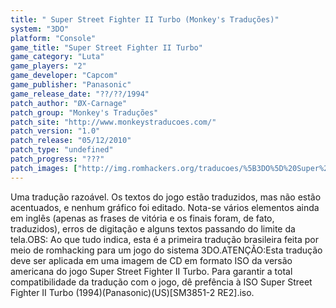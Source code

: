 ```yaml
---
title: " Super Street Fighter II Turbo (Monkey's Traduções)"
system: "3DO"
platform: "Console"
game_title: "Super Street Fighter II Turbo"
game_category: "Luta"
game_players: "2"
game_developer: "Capcom"
game_publisher: "Panasonic"
game_release_date: "??/??/1994"
patch_author: "ØX-Carnage"
patch_group: "Monkey's Traduções"
patch_site: "http://www.monkeystraducoes.com/"
patch_version: "1.0"
patch_release: "05/12/2010"
patch_type: "undefined"
patch_progress: "???"
patch_images: ["http://img.romhackers.org/traducoes/%5B3DO%5D%20Super%20Street%20Fighter%20II%20Turbo%20-%20Monkey's%20Tradu%C3%A7%C3%B5es%20-%201.png","http://img.romhackers.org/traducoes/%5B3DO%5D%20Super%20Street%20Fighter%20II%20Turbo%20-%20Monkey's%20Tradu%C3%A7%C3%B5es%20-%202.png","http://img.romhackers.org/traducoes/%5B3DO%5D%20Super%20Street%20Fighter%20II%20Turbo%20-%20Monkey's%20Tradu%C3%A7%C3%B5es%20-%203.png"]
---
```

Uma tradução razoável. Os textos do jogo estão traduzidos, mas não estão acentuados, e nenhum gráfico foi editado. Nota-se vários elementos ainda em inglês (apenas as frases de vitória e os finais foram, de fato, traduzidos), erros de digitação e alguns textos passando do limite da tela.OBS: Ao que tudo indica, esta é a primeira tradução brasileira feita por meio de romhacking para um jogo do sistema 3DO.ATENÇÃO:Esta tradução deve ser aplicada em uma imagem de CD em formato ISO da versão americana do jogo Super Street Fighter II Turbo. Para garantir a total compatibilidade da tradução com o jogo, dê prefência à ISO Super Street Fighter II Turbo (1994)(Panasonic)(US)[SM3851-2 RE2].iso.